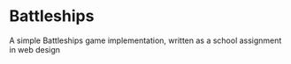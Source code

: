 # Battleships
A simple Battleships game implementation, written as a school assignment in web design
